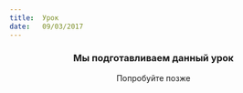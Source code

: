 ```yaml
---
title:  Урок
date:   09/03/2017
---
```


### <center>Мы подготавливаем данный урок</center>
<center>Попробуйте позже</center>